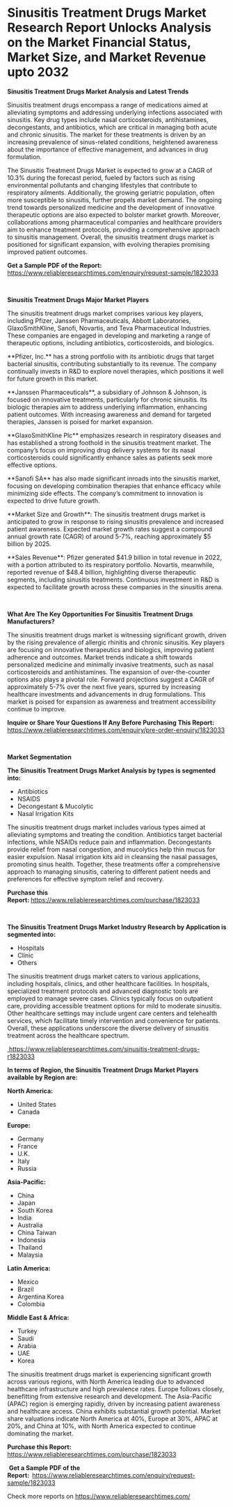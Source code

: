 <p><h1>Sinusitis Treatment Drugs Market Research Report Unlocks Analysis on the Market Financial Status, Market Size, and Market Revenue upto 2032</h1></p><p><strong>Sinusitis Treatment Drugs Market Analysis and Latest Trends</strong></p>
<p><p>Sinusitis treatment drugs encompass a range of medications aimed at alleviating symptoms and addressing underlying infections associated with sinusitis. Key drug types include nasal corticosteroids, antihistamines, decongestants, and antibiotics, which are critical in managing both acute and chronic sinusitis. The market for these treatments is driven by an increasing prevalence of sinus-related conditions, heightened awareness about the importance of effective management, and advances in drug formulation.</p><p>The Sinusitis Treatment Drugs Market is expected to grow at a CAGR of 10.3% during the forecast period, fueled by factors such as rising environmental pollutants and changing lifestyles that contribute to respiratory ailments. Additionally, the growing geriatric population, often more susceptible to sinusitis, further propels market demand. The ongoing trend towards personalized medicine and the development of innovative therapeutic options are also expected to bolster market growth. Moreover, collaborations among pharmaceutical companies and healthcare providers aim to enhance treatment protocols, providing a comprehensive approach to sinusitis management. Overall, the sinusitis treatment drugs market is positioned for significant expansion, with evolving therapies promising improved patient outcomes.</p></p>
<p><strong>Get a Sample PDF of the Report:&nbsp;</strong> <a href="https://www.reliableresearchtimes.com/enquiry/request-sample/1823033?utm_campaign=2241&utm_medium=2&utm_source=Github&utm_content=ia&utm_term=08032025&utm_id=sinusitis-treatment-drugs">https://www.reliableresearchtimes.com/enquiry/request-sample/1823033</a></p>
<p>&nbsp;</p>
<p><strong>Sinusitis Treatment Drugs Major Market Players</strong></p>
<p><p>The sinusitis treatment drugs market comprises various key players, including Pfizer, Janssen Pharmaceuticals, Abbott Laboratories, GlaxoSmithKline, Sanofi, Novartis, and Teva Pharmaceutical Industries. These companies are engaged in developing and marketing a range of therapeutic options, including antibiotics, corticosteroids, and biologics.</p><p>**Pfizer, Inc.** has a strong portfolio with its antibiotic drugs that target bacterial sinusitis, contributing substantially to its revenue. The company continually invests in R&D to explore novel therapies, which positions it well for future growth in this market.</p><p>**Janssen Pharmaceuticals**, a subsidiary of Johnson & Johnson, is focused on innovative treatments, particularly for chronic sinusitis. Its biologic therapies aim to address underlying inflammation, enhancing patient outcomes. With increasing awareness and demand for targeted therapies, Janssen is poised for market expansion.</p><p>**GlaxoSmithKline Plc** emphasizes research in respiratory diseases and has established a strong foothold in the sinusitis treatment market. The company’s focus on improving drug delivery systems for its nasal corticosteroids could significantly enhance sales as patients seek more effective options.</p><p>**Sanofi SA** has also made significant inroads into the sinusitis market, focusing on developing combination therapies that enhance efficacy while minimizing side effects. The company’s commitment to innovation is expected to drive future growth.</p><p>**Market Size and Growth**: The sinusitis treatment drugs market is anticipated to grow in response to rising sinusitis prevalence and increased patient awareness. Expected market growth rates suggest a compound annual growth rate (CAGR) of around 5-7%, reaching approximately $5 billion by 2025.</p><p>**Sales Revenue**: Pfizer generated $41.9 billion in total revenue in 2022, with a portion attributed to its respiratory portfolio. Novartis, meanwhile, reported revenue of $48.4 billion, highlighting diverse therapeutic segments, including sinusitis treatments. Continuous investment in R&D is expected to facilitate growth across these companies in the sinusitis arena.</p></p>
<p>&nbsp;</p>
<p><strong>What Are The Key Opportunities For Sinusitis Treatment Drugs Manufacturers?</strong></p>
<p><p>The sinusitis treatment drugs market is witnessing significant growth, driven by the rising prevalence of allergic rhinitis and chronic sinusitis. Key players are focusing on innovative therapeutics and biologics, improving patient adherence and outcomes. Market trends indicate a shift towards personalized medicine and minimally invasive treatments, such as nasal corticosteroids and antihistamines. The expansion of over-the-counter options also plays a pivotal role. Forward projections suggest a CAGR of approximately 5-7% over the next five years, spurred by increasing healthcare investments and advancements in drug formulations. This market is poised for expansion as awareness and treatment accessibility continue to improve.</p></p>
<p><strong>Inquire or Share Your Questions If Any Before Purchasing This Report:</strong> <a href="https://www.reliableresearchtimes.com/enquiry/pre-order-enquiry/1823033?utm_campaign=2241&utm_medium=2&utm_source=Github&utm_content=ia&utm_term=08032025&utm_id=sinusitis-treatment-drugs">https://www.reliableresearchtimes.com/enquiry/pre-order-enquiry/1823033</a></p>
<p>&nbsp;</p>
<p><strong>Market Segmentation</strong></p>
<p><strong>The Sinusitis Treatment Drugs Market Analysis by types is segmented into:</strong></p>
<p><ul><li>Antibiotics</li><li>NSAIDS</li><li>Decongestant & Mucolytic</li><li>Nasal Irrigation Kits</li></ul></p>
<p><p>The sinusitis treatment drugs market includes various types aimed at alleviating symptoms and treating the condition. Antibiotics target bacterial infections, while NSAIDs reduce pain and inflammation. Decongestants provide relief from nasal congestion, and mucolytics help thin mucus for easier expulsion. Nasal irrigation kits aid in cleansing the nasal passages, promoting sinus health. Together, these treatments offer a comprehensive approach to managing sinusitis, catering to different patient needs and preferences for effective symptom relief and recovery.</p></p>
<p><strong>Purchase this Report:&nbsp;</strong><a href="https://www.reliableresearchtimes.com/purchase/1823033?utm_campaign=2241&utm_medium=2&utm_source=Github&utm_content=ia&utm_term=08032025&utm_id=sinusitis-treatment-drugs">https://www.reliableresearchtimes.com/purchase/1823033</a></p>
<p>&nbsp;</p>
<p><strong>The Sinusitis Treatment Drugs Market Industry Research by Application is segmented into:</strong></p>
<p><ul><li>Hospitals</li><li>Clinic</li><li>Others</li></ul></p>
<p><p>The sinusitis treatment drugs market caters to various applications, including hospitals, clinics, and other healthcare facilities. In hospitals, specialized treatment protocols and advanced diagnostic tools are employed to manage severe cases. Clinics typically focus on outpatient care, providing accessible treatment options for mild to moderate sinusitis. Other healthcare settings may include urgent care centers and telehealth services, which facilitate timely intervention and convenience for patients. Overall, these applications underscore the diverse delivery of sinusitis treatment across the healthcare spectrum.</p></p>
<p><a href="https://www.reliableresearchtimes.com/sinusitis-treatment-drugs-r1823033?utm_campaign=2241&utm_medium=2&utm_source=Github&utm_content=ia&utm_term=08032025&utm_id=sinusitis-treatment-drugs">&nbsp;https://www.reliableresearchtimes.com/sinusitis-treatment-drugs-r1823033</a></p>
<p><strong>In terms of Region, the Sinusitis Treatment Drugs Market Players available by Region are:</strong></p>
<p>
    <p> <strong> North America: </strong>
        <ul>
            <li>United States</li>
            <li>Canada</li>
        </ul>
        </p> 
    <p> <strong> Europe: </strong>
        <ul>
            <li>Germany</li>
            <li>France</li>
            <li>U.K.</li>
            <li>Italy</li>
            <li>Russia</li>
        </ul>
        </p> 
    <p> <strong> Asia-Pacific: </strong>
        <ul>
            <li>China</li>
            <li>Japan</li>
            <li>South Korea</li>
            <li>India</li>
            <li>Australia</li>
            <li>China Taiwan</li>
            <li>Indonesia</li>
            <li>Thailand</li>
            <li>Malaysia</li>
        </ul>
        </p> 
    <p> <strong> Latin America: </strong>
        <ul>
            <li>Mexico</li>
            <li>Brazil</li>
            <li>Argentina Korea</li>
            <li>Colombia</li>
        </ul>
        </p> 
    <p> <strong> Middle East & Africa: </strong>
        <ul>
            <li>Turkey</li>
            <li>Saudi</li>
            <li>Arabia</li>
            <li>UAE</li>
            <li>Korea</li>
        </ul>
    </p>
    </p>
<p><p>The sinusitis treatment drugs market is experiencing significant growth across various regions, with North America leading due to advanced healthcare infrastructure and high prevalence rates. Europe follows closely, benefitting from extensive research and development. The Asia-Pacific (APAC) region is emerging rapidly, driven by increasing patient awareness and healthcare access. China exhibits substantial growth potential. Market share valuations indicate North America at 40%, Europe at 30%, APAC at 20%, and China at 10%, with North America expected to continue dominating the market.</p></p>
<p><strong>Purchase this Report: </strong><a href="https://www.reliableresearchtimes.com/purchase/1823033?utm_campaign=2241&utm_medium=2&utm_source=Github&utm_content=ia&utm_term=08032025&utm_id=sinusitis-treatment-drugs">https://www.reliableresearchtimes.com/purchase/1823033</a></p>
<p>&nbsp;<strong>Get a Sample PDF of the Report:&nbsp;&nbsp;</strong><a href="https://www.reliableresearchtimes.com/enquiry/request-sample/1823033?utm_campaign=2241&utm_medium=2&utm_source=Github&utm_content=ia&utm_term=08032025&utm_id=sinusitis-treatment-drugs">https://www.reliableresearchtimes.com/enquiry/request-sample/1823033</a></p>
<p><strong></strong></p>
<p>Check more reports on <a href="https://www.reliableresearchtimes.com/?utm_campaign=2241&utm_medium=2&utm_source=Github&utm_content=ia&utm_term=08032025&utm_id=sinusitis-treatment-drugs">https://www.reliableresearchtimes.com/</a></p>
